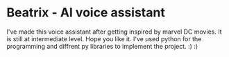 # Beatrix - AI voice assistant
I've made this voice assistant after getting inspired by marvel DC movies. It is still at intermediate level. 
Hope you like it. I've used python for the programming and diffrent py libraries to implement the project. 
:) :)
